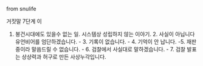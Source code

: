 from snulife

거짓말 7단계 이

1. 봉건시대에도 있을수 없는 일. 시스템상 성립하지 않는 이야기. 2. 사실이 아닙니다 유언비어를 엄단하겠습니다. - 3. 기록이 없습니다. - 4. 기억이 안 납니다. -5. 재판중이라 말씀드릴 수 없습니다. -  6. 검찰에서 사실대로 말하겠습니다. - 7. 검찰 발표는 상상력과 허구로 만든 사상누각입니다.
